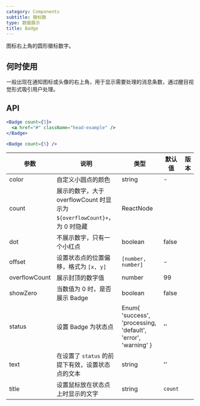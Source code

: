 ```yaml
---
category: Components
subtitle: 徽标数
type: 数据展示
title: Badge
---
```


图标右上角的圆形徽标数字。

## 何时使用

一般出现在通知图标或头像的右上角，用于显示需要处理的消息条数，通过醒目视觉形式吸引用户处理。

## API

```jsx
<Badge count={5}>
  <a href="#" className="head-example" />
</Badge>
```

```jsx
<Badge count={5} />
```

| 参数 | 说明 | 类型 | 默认值 | 版本 |
| --- | --- | --- | --- | --- |
| color | 自定义小圆点的颜色 | string | - |  |
| count | 展示的数字，大于 overflowCount 时显示为 `${overflowCount}+`，为 0 时隐藏 | ReactNode |  |  |
| dot | 不展示数字，只有一个小红点 | boolean | false |  |
| offset | 设置状态点的位置偏移，格式为 `[x, y]` | `[number, number]` | - |  |
| overflowCount | 展示封顶的数字值 | number | 99 |  |
| showZero | 当数值为 0 时，是否展示 Badge | boolean | false |  |
| status | 设置 Badge 为状态点 | Enum{ 'success', 'processing, 'default', 'error', 'warning' } | '' |  |
| text | 在设置了 `status` 的前提下有效，设置状态点的文本 | string | '' |  |
| title | 设置鼠标放在状态点上时显示的文字 | string | `count` |  |
